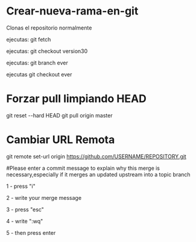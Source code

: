 # Crear-nueva-rama-en-git

Clonas el repositorio normalmente

ejecutas:  git fetch

ejecutas: git checkout version30

ejecutas: git branch ever

ejecutas git checkout ever


# Forzar pull limpiando HEAD
git reset --hard HEAD
git pull origin master

# Cambiar URL Remota

git remote set-url origin https://github.com/USERNAME/REPOSITORY.git


#Please enter a commit message to explain why this merge is necessary,especially if it merges an updated upstream into a topic branch

1 - press "i"

2 - write your merge message

3 - press "esc"

4 - write ":wq"

5 - then press enter 

